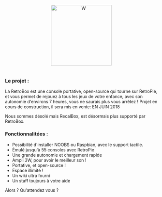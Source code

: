 <div align="center" color="#0094D2">
	<img src="https://stoneset.pw/images/retrobox.jpg" height="200" alt="W" /><br><br>
    </div>

### Le projet : 

La RetroBox est une console portative, open-source qui tourne sur RetroPie, et vous permet de rejouez à tous les jeux de votre enfance, avec son autonomie d'environs 7 heures, vous ne saurais plus vous arrêtez ! 
Projet en cours de construction, il sera mis en vente: EN JUIN 2018

Nous sommes désolé mais RecalBox, est désormais plus supporté par RetroBox.

### Fonctionnalitées :

 - Possibilité d'installer NOOBS ou Raspbian, avec le support tactile.
 - Émulé jusqu'à 55 consoles avec RetroPie
 - Une grande autonomie et chargement rapide
 - Ampli 3W, pour avoir le meilleur son !
 - Portative, et open-source !
 - Espace illimité !
 - Un wiki ultra fourni
 - Un staff toujours à votre aide
 
 Alors ? Qu'attendez vous ?
